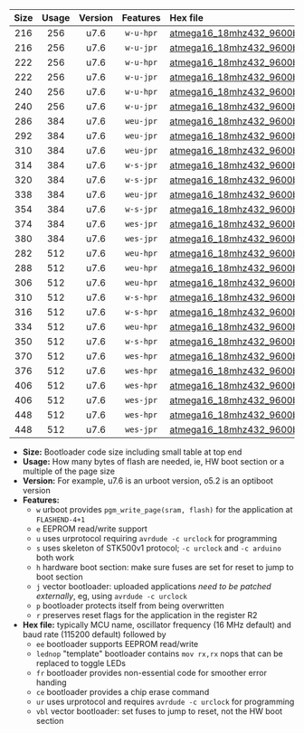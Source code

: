|Size|Usage|Version|Features|Hex file|
|:-:|:-:|:-:|:-:|:--|
|216|256|u7.6|`w-u-hpr`|[atmega16_18mhz432_9600bps_ur.hex](https://raw.githubusercontent.com/stefanrueger/urboot/main/bootloaders/atmega16/fcpu_18mhz432/9600_bps/atmega16_18mhz432_9600bps_ur.hex)|
|216|256|u7.6|`w-u-jpr`|[atmega16_18mhz432_9600bps_ur_vbl.hex](https://raw.githubusercontent.com/stefanrueger/urboot/main/bootloaders/atmega16/fcpu_18mhz432/9600_bps/atmega16_18mhz432_9600bps_ur_vbl.hex)|
|222|256|u7.6|`w-u-hpr`|[atmega16_18mhz432_9600bps_lednop_ur.hex](https://raw.githubusercontent.com/stefanrueger/urboot/main/bootloaders/atmega16/fcpu_18mhz432/9600_bps/atmega16_18mhz432_9600bps_lednop_ur.hex)|
|222|256|u7.6|`w-u-jpr`|[atmega16_18mhz432_9600bps_lednop_ur_vbl.hex](https://raw.githubusercontent.com/stefanrueger/urboot/main/bootloaders/atmega16/fcpu_18mhz432/9600_bps/atmega16_18mhz432_9600bps_lednop_ur_vbl.hex)|
|240|256|u7.6|`w-u-hpr`|[atmega16_18mhz432_9600bps_lednop_fr_ur.hex](https://raw.githubusercontent.com/stefanrueger/urboot/main/bootloaders/atmega16/fcpu_18mhz432/9600_bps/atmega16_18mhz432_9600bps_lednop_fr_ur.hex)|
|240|256|u7.6|`w-u-jpr`|[atmega16_18mhz432_9600bps_lednop_fr_ur_vbl.hex](https://raw.githubusercontent.com/stefanrueger/urboot/main/bootloaders/atmega16/fcpu_18mhz432/9600_bps/atmega16_18mhz432_9600bps_lednop_fr_ur_vbl.hex)|
|286|384|u7.6|`weu-jpr`|[atmega16_18mhz432_9600bps_ee_ur_vbl.hex](https://raw.githubusercontent.com/stefanrueger/urboot/main/bootloaders/atmega16/fcpu_18mhz432/9600_bps/atmega16_18mhz432_9600bps_ee_ur_vbl.hex)|
|292|384|u7.6|`weu-jpr`|[atmega16_18mhz432_9600bps_ee_lednop_ur_vbl.hex](https://raw.githubusercontent.com/stefanrueger/urboot/main/bootloaders/atmega16/fcpu_18mhz432/9600_bps/atmega16_18mhz432_9600bps_ee_lednop_ur_vbl.hex)|
|310|384|u7.6|`weu-jpr`|[atmega16_18mhz432_9600bps_ee_lednop_fr_ur_vbl.hex](https://raw.githubusercontent.com/stefanrueger/urboot/main/bootloaders/atmega16/fcpu_18mhz432/9600_bps/atmega16_18mhz432_9600bps_ee_lednop_fr_ur_vbl.hex)|
|314|384|u7.6|`w-s-jpr`|[atmega16_18mhz432_9600bps_vbl.hex](https://raw.githubusercontent.com/stefanrueger/urboot/main/bootloaders/atmega16/fcpu_18mhz432/9600_bps/atmega16_18mhz432_9600bps_vbl.hex)|
|320|384|u7.6|`w-s-jpr`|[atmega16_18mhz432_9600bps_lednop_vbl.hex](https://raw.githubusercontent.com/stefanrueger/urboot/main/bootloaders/atmega16/fcpu_18mhz432/9600_bps/atmega16_18mhz432_9600bps_lednop_vbl.hex)|
|338|384|u7.6|`weu-jpr`|[atmega16_18mhz432_9600bps_ee_lednop_fr_ce_ur_vbl.hex](https://raw.githubusercontent.com/stefanrueger/urboot/main/bootloaders/atmega16/fcpu_18mhz432/9600_bps/atmega16_18mhz432_9600bps_ee_lednop_fr_ce_ur_vbl.hex)|
|354|384|u7.6|`w-s-jpr`|[atmega16_18mhz432_9600bps_lednop_fr_vbl.hex](https://raw.githubusercontent.com/stefanrueger/urboot/main/bootloaders/atmega16/fcpu_18mhz432/9600_bps/atmega16_18mhz432_9600bps_lednop_fr_vbl.hex)|
|374|384|u7.6|`wes-jpr`|[atmega16_18mhz432_9600bps_ee_vbl.hex](https://raw.githubusercontent.com/stefanrueger/urboot/main/bootloaders/atmega16/fcpu_18mhz432/9600_bps/atmega16_18mhz432_9600bps_ee_vbl.hex)|
|380|384|u7.6|`wes-jpr`|[atmega16_18mhz432_9600bps_ee_lednop_vbl.hex](https://raw.githubusercontent.com/stefanrueger/urboot/main/bootloaders/atmega16/fcpu_18mhz432/9600_bps/atmega16_18mhz432_9600bps_ee_lednop_vbl.hex)|
|282|512|u7.6|`weu-hpr`|[atmega16_18mhz432_9600bps_ee_ur.hex](https://raw.githubusercontent.com/stefanrueger/urboot/main/bootloaders/atmega16/fcpu_18mhz432/9600_bps/atmega16_18mhz432_9600bps_ee_ur.hex)|
|288|512|u7.6|`weu-hpr`|[atmega16_18mhz432_9600bps_ee_lednop_ur.hex](https://raw.githubusercontent.com/stefanrueger/urboot/main/bootloaders/atmega16/fcpu_18mhz432/9600_bps/atmega16_18mhz432_9600bps_ee_lednop_ur.hex)|
|306|512|u7.6|`weu-hpr`|[atmega16_18mhz432_9600bps_ee_lednop_fr_ur.hex](https://raw.githubusercontent.com/stefanrueger/urboot/main/bootloaders/atmega16/fcpu_18mhz432/9600_bps/atmega16_18mhz432_9600bps_ee_lednop_fr_ur.hex)|
|310|512|u7.6|`w-s-hpr`|[atmega16_18mhz432_9600bps.hex](https://raw.githubusercontent.com/stefanrueger/urboot/main/bootloaders/atmega16/fcpu_18mhz432/9600_bps/atmega16_18mhz432_9600bps.hex)|
|316|512|u7.6|`w-s-hpr`|[atmega16_18mhz432_9600bps_lednop.hex](https://raw.githubusercontent.com/stefanrueger/urboot/main/bootloaders/atmega16/fcpu_18mhz432/9600_bps/atmega16_18mhz432_9600bps_lednop.hex)|
|334|512|u7.6|`weu-hpr`|[atmega16_18mhz432_9600bps_ee_lednop_fr_ce_ur.hex](https://raw.githubusercontent.com/stefanrueger/urboot/main/bootloaders/atmega16/fcpu_18mhz432/9600_bps/atmega16_18mhz432_9600bps_ee_lednop_fr_ce_ur.hex)|
|350|512|u7.6|`w-s-hpr`|[atmega16_18mhz432_9600bps_lednop_fr.hex](https://raw.githubusercontent.com/stefanrueger/urboot/main/bootloaders/atmega16/fcpu_18mhz432/9600_bps/atmega16_18mhz432_9600bps_lednop_fr.hex)|
|370|512|u7.6|`wes-hpr`|[atmega16_18mhz432_9600bps_ee.hex](https://raw.githubusercontent.com/stefanrueger/urboot/main/bootloaders/atmega16/fcpu_18mhz432/9600_bps/atmega16_18mhz432_9600bps_ee.hex)|
|376|512|u7.6|`wes-hpr`|[atmega16_18mhz432_9600bps_ee_lednop.hex](https://raw.githubusercontent.com/stefanrueger/urboot/main/bootloaders/atmega16/fcpu_18mhz432/9600_bps/atmega16_18mhz432_9600bps_ee_lednop.hex)|
|406|512|u7.6|`wes-hpr`|[atmega16_18mhz432_9600bps_ee_lednop_fr.hex](https://raw.githubusercontent.com/stefanrueger/urboot/main/bootloaders/atmega16/fcpu_18mhz432/9600_bps/atmega16_18mhz432_9600bps_ee_lednop_fr.hex)|
|406|512|u7.6|`wes-jpr`|[atmega16_18mhz432_9600bps_ee_lednop_fr_vbl.hex](https://raw.githubusercontent.com/stefanrueger/urboot/main/bootloaders/atmega16/fcpu_18mhz432/9600_bps/atmega16_18mhz432_9600bps_ee_lednop_fr_vbl.hex)|
|448|512|u7.6|`wes-hpr`|[atmega16_18mhz432_9600bps_ee_lednop_fr_ce.hex](https://raw.githubusercontent.com/stefanrueger/urboot/main/bootloaders/atmega16/fcpu_18mhz432/9600_bps/atmega16_18mhz432_9600bps_ee_lednop_fr_ce.hex)|
|448|512|u7.6|`wes-jpr`|[atmega16_18mhz432_9600bps_ee_lednop_fr_ce_vbl.hex](https://raw.githubusercontent.com/stefanrueger/urboot/main/bootloaders/atmega16/fcpu_18mhz432/9600_bps/atmega16_18mhz432_9600bps_ee_lednop_fr_ce_vbl.hex)|

- **Size:** Bootloader code size including small table at top end
- **Usage:** How many bytes of flash are needed, ie, HW boot section or a multiple of the page size
- **Version:** For example, u7.6 is an urboot version, o5.2 is an optiboot version
- **Features:**
  + `w` urboot provides `pgm_write_page(sram, flash)` for the application at `FLASHEND-4+1`
  + `e` EEPROM read/write support
  + `u` uses urprotocol requiring `avrdude -c urclock` for programming
  + `s` uses skeleton of STK500v1 protocol; `-c urclock` and `-c arduino` both work
  + `h` hardware boot section: make sure fuses are set for reset to jump to boot section
  + `j` vector bootloader: uploaded applications *need to be patched externally*, eg, using `avrdude -c urclock`
  + `p` bootloader protects itself from being overwritten
  + `r` preserves reset flags for the application in the register R2
- **Hex file:** typically MCU name, oscillator frequency (16 MHz default) and baud rate (115200 default) followed by
  + `ee` bootloader supports EEPROM read/write
  + `lednop` "template" bootloader contains `mov rx,rx` nops that can be replaced to toggle LEDs
  + `fr` bootloader provides non-essential code for smoother error handing
  + `ce` bootloader provides a chip erase command
  + `ur` uses urprotocol and requires `avrdude -c urclock` for programming
  + `vbl` vector bootloader: set fuses to jump to reset, not the HW boot section
